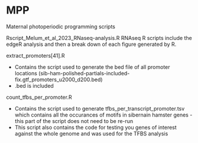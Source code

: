 # MPP
Maternal photoperiodic programming scripts

Rscript_Melum_et_al_2023_RNaseq-analysis.R
RNAseq R scripts include the edgeR analysis and then a break down of each figure generated by R.

extract_promoters[41].R 
- Contains the script used to generate the bed file of all promoter locations (sib-ham-polished-partials-included-fix.gtf_promoters_u2000_d200.bed)
- .bed is included

count_tfbs_per_promoter.R
- Contains the script used to generate tfbs_per_transcript_promoter.tsv which contains all the occurances of motifs in sibernain hamster genes - this part of the script does not need to be re-run
- This script also contains the code for testing you genes of interest against the whole genome and was used for the TFBS analysis
